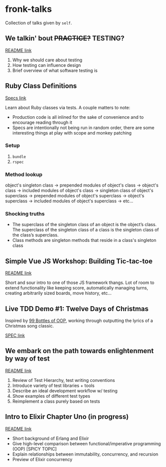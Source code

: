 # fronk-talks

Collection of talks given by `self`.

## We talkin' bout ~~PRACTICE?~~ TESTING?
[README link](we-talkin-bout-testing.md)

1. Why we should care about testing
2. How testing can influence design
3. Brief overview of what software testing is

## Ruby Class Definitions
[Specs link](https://github.com/FTLam11/fronk-talks/tree/master/spec)

Learn about Ruby classes via tests. A couple matters to note:

* Production code is all inlined for the sake of convenience and to
  encourage reading through it
* Specs are intentionally not being run in random order, there are some
  interesting things at play with scope and monkey patching

### Setup

1. `bundle`
2. `rspec`

### Method lookup

object's singleton class -> prepended modules of object's class -> object's class
-> included modules of object's class -> singleton class of object's
superclass -> prepended modules of object's superclass -> object's
superclass -> included modules of object's superclass -> etc...

### Shocking truths

* The superclass of the singleton class of an object is the object’s
  class. The superclass of the singleton class of a class is the
  singleton class of the class’s superclass.
* Class methods are singleton methods that reside in a class's singleton
  class

## Simple Vue JS Workshop: Building Tic-tac-toe
[README link](vue-workshop.md)

Short and sour intro to one of those JS framework thangs. Lot of room to
extend functionality like keeping score, automatically managing turns,
creating arbitrarily sized boards, move history, etc...

## Live TDD Demo #1: Twelve Days of Christmas

Inspired by [99 Bottles of OOP](https://www.sandimetz.com/99bottles),
working through outputting the lyrics of a Christmas song classic.

[SPEC
link](https://github.com/FTLam11/fronk-tolks/blob/master/spec/05_xmas_spec.rb)

## We embark on the path towards enlightenment by way of test
[README link](test-tools-plug-walkthrough.md)

1. Review of Test Hierarchy, test writing conventions
2. Introduce variety of test libraries + tools
3. Describe an ideal development workflow w/ testing
4. Show examples of different test types
5. Reimplement a class purely based on tests

## Intro to Elixir Chapter Uno (in progress)
[README link](https://github.com/FTLam11/fronk-tolks/blob/master/elixir-intro.md)

* Short background of Erlang and Elixir
* Give high-level comparison between functional/imperative programming
  (OOP) [SPICY TOPIC]
* Explain relationships between immutability, concurrency, and recursion
* Preview of Elixir concurrency

